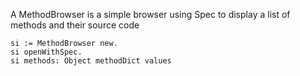 A MethodBrowser is a simple browser using Spec to display a list of methods and their source code

	si := MethodBrowser new.
	si openWithSpec.
	si methods: Object methodDict values